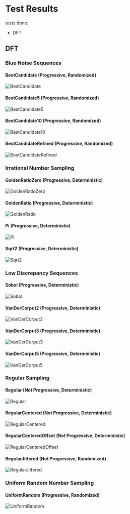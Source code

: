 # Test Results
 tests done:
* DFT
## DFT
### Blue Noise Sequences
#### BestCandidate (Progressive, Randomized)
![BestCandidate](../../../_1d/samples/blue_noise/DFT_BestCandidate.png)  
#### BestCandidate5 (Progressive, Randomized)
![BestCandidate5](../../../_1d/samples/blue_noise/DFT_BestCandidate5.png)  
#### BestCandidate10 (Progressive, Randomized)
![BestCandidate10](../../../_1d/samples/blue_noise/DFT_BestCandidate10.png)  
#### BestCandidateRefined (Progressive, Randomized)
![BestCandidateRefined](../../../_1d/samples/blue_noise/DFT_BestCandidateRefined.png)  
### Irrational Number Sampling
#### GoldenRatioZero (Progressive, Deterministic)
![GoldenRatioZero](../../../_1d/samples/irrational_numbers/DFT_GoldenRatioZero.png)  
#### GoldenRatio (Progressive, Deterministic)
![GoldenRatio](../../../_1d/samples/irrational_numbers/DFT_GoldenRatio.png)  
#### Pi (Progressive, Deterministic)
![Pi](../../../_1d/samples/irrational_numbers/DFT_Pi.png)  
#### Sqrt2 (Progressive, Deterministic)
![Sqrt2](../../../_1d/samples/irrational_numbers/DFT_Sqrt2.png)  
### Low Discrepancy Sequences
#### Sobol (Progressive, Deterministic)
![Sobol](../../../_1d/samples/lds/DFT_Sobol.png)  
#### VanDerCorput2 (Progressive, Deterministic)
![VanDerCorput2](../../../_1d/samples/lds/DFT_VanDerCorput2.png)  
#### VanDerCorput3 (Progressive, Deterministic)
![VanDerCorput3](../../../_1d/samples/lds/DFT_VanDerCorput3.png)  
#### VanDerCorput5 (Progressive, Deterministic)
![VanDerCorput5](../../../_1d/samples/lds/DFT_VanDerCorput5.png)  
### Regular Sampling
#### Regular (Not Progressive, Deterministic)
![Regular](../../../_1d/samples/regular/DFT_Regular.png)  
#### RegularCentered (Not Progressive, Deterministic)
![RegularCentered](../../../_1d/samples/regular/DFT_RegularCentered.png)  
#### RegularCenteredOffset (Not Progressive, Deterministic)
![RegularCenteredOffset](../../../_1d/samples/regular/DFT_RegularCenteredOffset.png)  
#### RegularJittered (Not Progressive, Randomized)
![RegularJittered](../../../_1d/samples/regular/DFT_RegularJittered.png)  
### Uniform Random Number Sampling
#### UniformRandom (Progressive, Randomized)
![UniformRandom](../../../_1d/samples/uniform_random/DFT_UniformRandom.png)  
